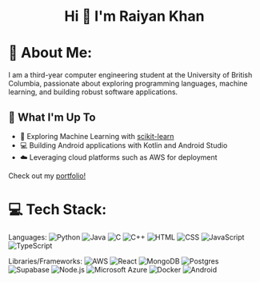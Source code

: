 <h1 align="center">Hi 👋 I'm Raiyan Khan</h1>

# 💫 About Me:
I am a third-year computer engineering student at the University of British Columbia, passionate about exploring programming languages, machine learning, and building robust software applications.

## 🚀 What I'm Up To
- 🤖 Exploring Machine Learning with [scikit-learn](https://scikit-learn.org/)
- 💻 Building Android applications with Kotlin and Android Studio
- ☁️ Leveraging cloud platforms such as AWS for deployment

Check out my [portfolio!](https://raiyan-khan.netlify.app/)

# 💻 Tech Stack:
Languages: 
![Python](https://img.shields.io/badge/Python-3776AB?logo=python&logoColor=fff)
![Java](https://img.shields.io/badge/Java-%23ED8B00.svg?logo=openjdk&logoColor=white)
![C](https://img.shields.io/badge/C-00599C?logo=c&logoColor=white)
![C++](https://img.shields.io/badge/C++-%2300599C.svg?logo=c%2B%2B&logoColor=white)
![HTML](https://img.shields.io/badge/HTML-%23E34F26.svg?logo=html5&logoColor=white)
![CSS](https://img.shields.io/badge/CSS-639?logo=css&logoColor=fff)
![JavaScript](https://img.shields.io/badge/JavaScript-F7DF1E?logo=javascript&logoColor=000)
![TypeScript](https://img.shields.io/badge/TypeScript-3178C6?logo=typescript&logoColor=fff)

Libraries/Frameworks: 
![AWS](https://custom-icon-badges.demolab.com/badge/AWS-%23FF9900.svg?logo=aws&logoColor=white)
![React](https://img.shields.io/badge/React-%2320232a.svg?logo=react&logoColor=%2361DAFB)
![MongoDB](https://img.shields.io/badge/MongoDB-%234ea94b.svg?logo=mongodb&logoColor=white)
![Postgres](https://img.shields.io/badge/Postgres-%23316192.svg?logo=postgresql&logoColor=white)
![Supabase](https://img.shields.io/badge/Supabase-3FCF8E?logo=supabase&logoColor=fff)
![Node.js](https://img.shields.io/badge/Node.js-6DA55F?logo=node.js&logoColor=white)
![Microsoft Azure](https://custom-icon-badges.demolab.com/badge/Microsoft%20Azure-0089D6?logo=msazure&logoColor=white)
![Docker](https://img.shields.io/badge/Docker-2496ED?logo=docker&logoColor=fff)
![Android](https://img.shields.io/badge/Android-3DDC84?logo=android&logoColor=white)
